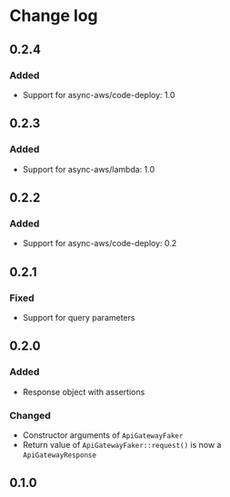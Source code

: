 # Change log

## 0.2.4

### Added

- Support for async-aws/code-deploy: 1.0

## 0.2.3

### Added

- Support for async-aws/lambda: 1.0

## 0.2.2

### Added

- Support for async-aws/code-deploy: 0.2

## 0.2.1

### Fixed

- Support for query parameters

## 0.2.0

### Added

- Response object with assertions

### Changed

- Constructor arguments of `ApiGatewayFaker`
- Return value of `ApiGatewayFaker::request()` is now a `ApiGatewayResponse`

## 0.1.0
